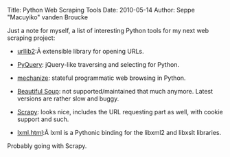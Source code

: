 Title: Python Web Scraping Tools
Date: 2010-05-14
Author: Seppe "Macuyiko" vanden Broucke

Just a note for myself, a list of interesting Python tools for my next web scraping project:

  - [urllib2](http://docs.python.org/library/urllib2.html):Â extensible library for opening URLs.

  - [PyQuery](http://pyquery.org/): jQuery-like traversing and selecting for Python.

  - [mechanize](http://wwwsearch.sourceforge.net/mechanize/): stateful programmatic web browsing in Python.

  - [Beautiful Soup](http://www.crummy.com/software/BeautifulSoup/): not supported/maintained that much anymore. Latest versions are rather slow and buggy.

  - [Scrapy](http://scrapy.org/): looks nice, includes the URL requesting part as well, with cookie support and such.

  - [lxml.html](http://codespeak.net/lxml/lxmlhtml.html):Â lxml is a Pythonic binding for the libxml2 and libxslt libraries.

Probably going with Scrapy.

